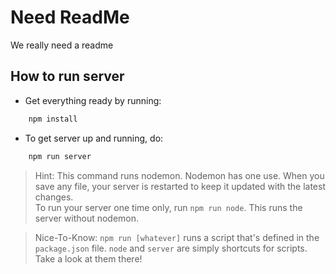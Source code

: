 # Need ReadMe

We really need a readme

## How to run server

- Get everything ready by running:

```bash
    npm install
```

- To get server up and running, do:

```bash
    npm run server
```

>Hint: This command runs nodemon. Nodemon has
>one use. When you save any file, your server
>is restarted to keep it updated with the
>latest changes.  
>To run your server one time only, run
>`npm run node`. This runs the server without nodemon.  

>Nice-To-Know: `npm run [whatever]` runs a
>script that's defined in the `package.json`
>file. `node` and `server` are simply shortcuts for scripts. Take a look at them there!
